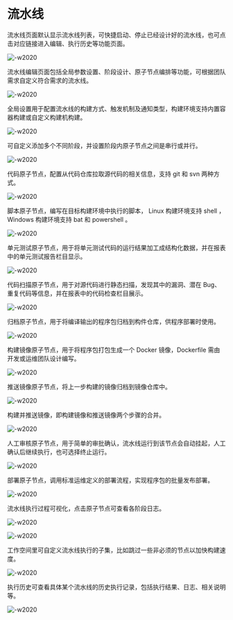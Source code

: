 # 流水线

流水线页面默认显示流水线列表，可快捷启动、停止已经设计好的流水线，也可点击对应链接进入编辑、执行历史等功能页面。

![-w2020](../assets/bk-cicdkit-3.png)

流水线编辑页面包括全局参数设置、阶段设计、原子节点编排等功能，可根据团队需求自定义符合需求的流水线。

![-w2020](../assets/bk-cicdkit-4.png)

全局设置用于配置流水线的构建方式、触发机制及通知类型，构建环境支持内置容器构建或自定义构建机构建。

![-w2020](../assets/bk-cicdkit-5.png)

可自定义添加多个不同阶段，并设置阶段内原子节点之间是串行或并行。

![-w2020](../assets/bk-cicdkit-6.png)

代码原子节点，配置从代码仓库拉取源代码的相关信息，支持 git 和 svn 两种方式。

![-w2020](../assets/bk-cicdkit-7.png)

脚本原子节点，编写在目标构建环境中执行的脚本， Linux 构建环境支持 shell ， Windows 构建环境支持 bat 和 powershell 。

![-w2020](../assets/bk-cicdkit-8.png)

单元测试原子节点，用于将单元测试代码的运行结果加工成结构化数据，并在报表中的单元测试报告栏目显示。

![-w2020](../assets/bk-cicdkit-9.png)

代码扫描原子节点，用于对源代码进行静态扫描，发现其中的漏洞、潜在 Bug、重复代码等信息，并在报表中的代码检查栏目展示。

![-w2020](../assets/bk-cicdkit-10.png)

归档原子节点，用于将编译输出的程序包归档到构件仓库，供程序部署时使用。

![-w2020](../assets/bk-cicdkit-11.png)

构建镜像原子节点，用于将程序包打包生成一个 Docker 镜像，Dockerfile 需由开发或运维团队设计编写。

![-w2020](../assets/bk-cicdkit-12.png)

推送镜像原子节点，将上一步构建的镜像归档到镜像仓库中。

![-w2020](../assets/bk-cicdkit-13.png)

构建并推送镜像，即构建镜像和推送镜像两个步骤的合并。

![-w2020](../assets/bk-cicdkit-14.png)

人工审核原子节点，用于简单的审批确认，流水线运行到该节点会自动挂起，人工确认后继续执行，也可选择终止运行。

![-w2020](../assets/bk-cicdkit-15.png)

部署原子节点，调用标准运维定义的部署流程，实现程序包的批量发布部署。

![-w2020](../assets/bk-cicdkit-16.png)

流水线执行过程可视化，点击原子节点可查看各阶段日志。

![-w2020](../assets/bk-cicdkit-17.png)

![-w2020](../assets/bk-cicdkit-18.png)

工作空间里可自定义流水线执行的子集，比如跳过一些非必须的节点以加快构建速度。

![-w2020](../assets/bk-cicdkit-19.png)

执行历史可查看具体某个流水线的历史执行记录，包括执行结果、日志、相关说明等。

![-w2020](../assets/bk-cicdkit-20.png)
